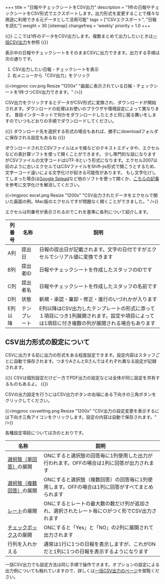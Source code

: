 +++
title = "日報やチェックシートをCSV出力"
description = "1件の日報やチェックシートをCSV形式でエクスポートします。出力形式を変更することで様々な用途に利用できる元データとして活用可能"
tags = ["CSVエクスポート", "日報を読む"]
weight = 30
[sitemap]
  changefreq = 'weekly'
  priority = 1.0
+++


{{<alice pos="right" icon="ok">}}
ここでは1件のデータをCSV出力します。複数まとめて出力したいときは[一括CSV出力](/report/totalling/csv/)を参照
{{</alice>}}

表示中の日報やチェックシートをそのままCSVに出力できます。出力する手順は次の通りです。

1. CSV出力したい日報・チェックシートを表示
1. 右メニューから「CSV出力」をクリック

{{<imgproc csv.png Resize "1200x" "画面に表示されている日報・チェックシートを1件づつCSV出力できます。" />}}

CSV出力をクリックするとデータがCSV形式に変換され、ダウンロードが開始されます。ダウンロードの処理はお使いのブラウザや環境設定によって異なります。
普段インターネットで何かをダウンロードしたときと同じ振る舞いをしますのでいつもどおりの手順でダウンロードしてください。


{{<alice pos="right" icon="ok">}}
ダウンロード先を選択する形式の場合もあれば、勝手にdownloadフォルダに保存される設定もあるね
{{</alice>}}

ダウンロードされたCSVファイルはメモ帳などのテキストエディタや、エクセルなどの表計算ソフトを使って開くことができます。
少し専門的な話になりますがCSVファイルの文字コードはUTF-8という形式になります。エクセル2007以前のように古いエクセルではCSVファイルをShift-jis形式で開こうとするため、文字ーコード違いによる文字化けが起きる可能性があります。
もし文字化けしてしまった場合は[Google Splead](https://www.google.com/intl/ja_jp/sheets/about/)など他のソフトを使って開くか、[こちらの記事](https://www.pc-koubou.jp/magazine/38143)を参考に文字化けを解消してください。

{{<imgproc excel.png Resize "1200x" "CSV出力されたデータをエクセルで開いた画面の例。Mac版のエクセルですが問題なく開くことができました。" />}}

エクセルは列番号が表示されるのでこれを基準に各列について紹介します。

|列番号|名称|説明|
|---|---|---|
|A列|提出日|日報の提出日が記載されます。文字の日付ですがエクセルでシリアル値に変換できます|
|B列|提出者ID|日報やチェックシートを作成したスタッフのIDです|
|C列|提出者名|日報やチェックシートを作成したスタッフの名前です|
|D列|状態|新規・承認・棄却・修正・進行のいづれかが入ります|
|E列以降|テンプレート|E列以降はCSV出力したテンプレートの形式に添って１項目につき1列展開されます。設定や項目によっては1項目に付き複数の列が展開される場合もあります|

## CSV出力形式の設定について

CSVに出力する前に出力の形式をある程度設定できます。設定内容はスタッフごとに自動で保存されます。つまりAさんとBさんではそれぞれ異なる設定が記録されます。

{{<alice pos="right" icon="ok">}}
CSVは個別設定だけど一方でPDF出力の設定などは全体が同じ設定を共有するものもあるよ。
{{</alice>}}

CSVの出力設定を行うにはCSV出力ボタンの右端にある下向きの三角ボタンをクリックしてください。

{{<imgproc csvsetting.png Resize "1200x" "CSV出力の設定変更を表示するには下向き三角アイコンをクリックします。設定の内容は自動で保存されます。" />}}

各種設定項目については次のとおりです。

|名称|説明|
|---|---|
|[選択肢（単回答）](/org/groupsetting/template/select/)の展開|ONにすると選択肢の回答毎に1列使用した出力が行われます。OFFの場合は1列に回答が出力されます|
|[選択肢（複数回答）](/org/groupsetting/template/select2/)の展開|ONにすると選択肢（複数回答）の回答毎に1列使用します。OFFの場合は1列に回答がすべてまとめられます|
|[レート](/org/groupsetting/template/rate/)の展開|ONにするとレートの最大数の数だけ列が追加され、選択されたレート毎に○がつく形でCSV出力されます|
|[チェックボックス](/org/groupsetting/template/checkbox/)の展開|ONにすると「Yes」と「NO」の2列に展開されて出力されます|
|行列を入れかえる|通常は1行に1つの日報を表示しますが、これがONだと1列に1つの日報を表示するようになります|

一括CSV出力でも設定方法は同じ手順で操作できます。オプションの設定による出力例についても触れていますので、詳しくは[一括CSV出力のページ](/report/totalling/csv/)を御覧ください。
